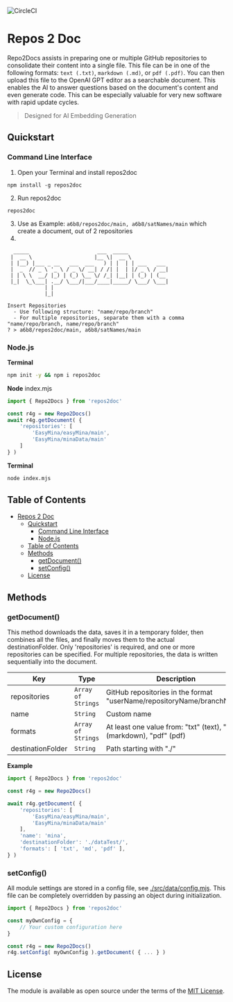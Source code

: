 ![CircleCI](https://img.shields.io/circleci/build/github/a6b8/repos2doc/main)

# Repos 2 Doc

Repo2Docs assists in preparing one or multiple GitHub repositories to consolidate their content into a single file. This file can be in one of the following formats: `text (.txt)`, `markdown (.md)`, or `pdf (.pdf)`. You can then upload this file to the OpenAI GPT editor as a searchable document. This enables the AI to answer questions based on the document's content and even generate code. This can be especially valuable for very new software with rapid update cycles.

> Designed for AI Embedding Generation

## Quickstart

### Command Line Interface

1. Open your Terminal and install repos2doc
```
npm install -g repos2doc
```

2. Run repos2doc
```
repos2doc
```

3. Use as Example: `a6b8/repos2doc/main, a6b8/satNames/main` which create a document, out of 2 repositories
4. 

```
  _____                      ___  _____             
 |  __ \                    |__ \|  __ \            
 | |__) |___ _ __   ___  ___   ) | |  | | ___   ___ 
 |  _  // _ \ '_ \ / _ \/ __| / /| |  | |/ _ \ / __|
 | | \ \  __/ |_) | (_) \__ \/ /_| |__| | (_) | (__ 
 |_|  \_\___| .__/ \___/|___/____|_____/ \___/ \___|
            | |                                     
            |_|                                     

Insert Repositories
  - Use following structure: "name/repo/branch"
  - For multiple repositories, separate them with a comma "name/repo/branch, name/repo/branch"
? > a6b8/repos2doc/main, a6b8/satNames/main
```


### Node.js

**Terminal**
```bash
npm init -y && npm i repos2doc
```

**Node**
index.mjs

```js
import { Repo2Docs } from 'repos2doc'

const r4g = new Repo2Docs()
await r4g.getDocument( {
    'repositories': [
        'EasyMina/easyMina/main',
        'EasyMina/minaData/main'
    ]
} )
```

**Terminal**
```bash
node index.mjs
```

## Table of Contents

- [Repos 2 Doc](#repos-2-doc)
  - [Quickstart](#quickstart)
    - [Command Line Interface](#command-line-interface)
    - [Node.js](#nodejs)
  - [Table of Contents](#table-of-contents)
  - [Methods](#methods)
    - [getDocument()](#getdocument)
    - [setConfig()](#setconfig)
  - [License](#license)

## Methods

### getDocument()

This method downloads the data, saves it in a temporary folder, then combines all the files, and finally moves them to the actual destinationFolder. Only 'repositories' is required, and one or more repositories can be specified. For multiple repositories, the data is written sequentially into the document.

| Key              | Type                  | Description                                           | Required |
| ---------------- | --------------------- | ----------------------------------------------------- | -------- |
| repositories     | `Array of Strings`    | GitHub repositories in the format "userName/repositoryName/branchName" | `true`     |
| name             | `String`              | Custom name                                           | `false`    |
| formats          | `Array of Strings`    | At least one value from: "txt" (text), "md" (markdown), "pdf" (pdf)           | `false`    |
| destinationFolder  | `String`              | Path starting with "./"                               | `false`    |

**Example**

```js
import { Repo2Docs } from 'repos2doc'

const r4g = new Repo2Docs()

await r4g.getDocument( {
    'repositories': [
        'EasyMina/easyMina/main',
        'EasyMina/minaData/main'
    ],
    'name': 'mina',
    'destinationFolder': './dataTest/',
    'formats': [ 'txt', 'md', 'pdf' ],
} )
```

### setConfig()

All module settings are stored in a config file, see [./src/data/config.mjs](./src/data/config.mjs). This file can be completely overridden by passing an object during initialization.

```js
import { Repo2Docs } from 'repos2doc'

const myOwnConfig = {
    // Your custom configuration here
}

const r4g = new Repo2Docs()
r4g.setConfig( myOwnConfig ).getDocument( { ... } )
```

## License

The module is available as open source under the terms of the [MIT License](https://github.com/a6b8/repos2doc/blob/main/LICENSE).
